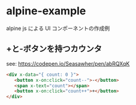 # alpine-example
alpine js による UI コンポーネントの作成例

## +と-ボタンを持つカウンタ

see: https://codepen.io/Seasawher/pen/abRQXqK

```html
<div x-data="{ count: 0 }">
   <button x-on:click="count--">-</button>
   <span x-text="count"></span>
   <button x-on:click="count++">+</button>
</div>
```
